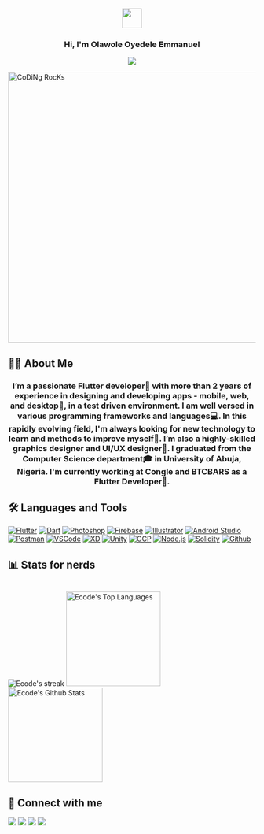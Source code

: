<h3 align="center">
  <img src="https://media.giphy.com/media/hvRJCLFzcasrR4ia7z/giphy.gif" width="40">
</h3>

<h3 align="center">
  Hi, I'm Olawole Oyedele Emmanuel
</h3>

<!-- Typing SVG by DenverCoder1 - https://github.com/DenverCoder1/readme-typing-svg -->
<p align="center">
  <a href="https://github.com/DenverCoder1/readme-typing-svg"><img src="https://readme-typing-svg.herokuapp.com?font=poppins&center=true&vCenter=true&lines=Professional+Flutter+Developer;Expert+Graphics+Designer;Experienced+UI%2FUX+Designer;4%2B+years+of+coding+experience;Enthusiastic+about+new+technologies"></a>
</p>

<img src="https://github.com/SP-XD/SP-XD/blob/main/images/dev-working_rounded.gif?raw=true" alt="CoDiNg RocKs"  width="550"/><br> 

## 🙋‍♂️ About Me

<h3 align="center">
  I’m a passionate Flutter developer💙 with more than 2 years of experience in designing and developing apps - mobile, web, and desktop🤖, in a test driven environment. I am well versed in various programming frameworks and languages💻. In this rapidly evolving field, I'm always looking for new technology to learn and methods to improve myself🙂. I’m also a highly-skilled graphics designer and UI/UX designer🎨. I graduated from the Computer Science department🎓 in University of Abuja, Nigeria. I'm currently working at Congle and BTCBARS as a Flutter Developer💼.
</h3>

<!-- Some badges are from https://github.com/Ileriayo/markdown-badges -->

## 🛠️ Languages and Tools

<p>
    <a href="#"><img alt="Flutter" src="https://img.shields.io/badge/Flutter-%2302569B.svg?style=for-the-badge&logo=Flutter&logoColor=white"></a>
    <a href="#"><img alt="Dart" src ="https://img.shields.io/badge/dart-%230175C2.svg?style=for-the-badge&logo=dart&logoColor=white"></a>
    <a href="#"><img alt="Photoshop" src ="https://img.shields.io/badge/adobe%20photoshop-%2331A8FF.svg?style=for-the-badge&logo=adobe%20photoshop&logoColor=white"></a>
    <a href="#"><img alt="Firebase" src="https://img.shields.io/badge/firebase-%23039BE5.svg?style=for-the-badge&logo=firebase"></a>
    <a href="#"><img alt="Illustrator" src="https://img.shields.io/badge/adobe%20illustrator-%23FF9A00.svg?style=for-the-badge&logo=adobe%20illustrator&logoColor=white"></a>
    <a href="#"><img alt="Android Studio" src="https://img.shields.io/badge/Android%20Studio-3DDC84.svg?style=for-the-badge&logo=android-studio&logoColor=white"></a>
    <a href="#"><img alt="Postman" src="https://img.shields.io/badge/Postman-FF6C37?style=for-the-badge&logo=postman&logoColor=white"></a>
    <a href="#"><img alt="VSCode" src ="https://img.shields.io/badge/Visual%20Studio%20Code-0078d7.svg?style=for-the-badge&logo=visual-studio-code&logoColor=white"></a>
    <a href="#"><img alt="XD" src ="https://img.shields.io/badge/Adobe%20XD-470137?style=for-the-badge&logo=Adobe%20XD&logoColor=#FF61F6"></a>
    <a href="#"><img alt="Unity" src="https://img.shields.io/badge/unity-%23000000.svg?style=for-the-badge&logo=unity&logoColor=white"></a>
    <a href="#"><img alt="GCP" src="https://img.shields.io/badge/GoogleCloud-%234285F4.svg?style=for-the-badge&logo=google-cloud&logoColor=white"></a>
    <a href="#"><img alt="Node.js" src="https://img.shields.io/badge/node.js-6DA55F?style=for-the-badge&logo=node.js&logoColor=white"></a>
    <a href="#"><img alt="Solidity" src="https://img.shields.io/badge/Solidity-%23363636.svg?style=for-the-badge&logo=solidity&logoColor=white"></a>
    <a href="#"><img alt="Github" src="https://img.shields.io/badge/github-%23121011.svg?style=for-the-badge&logo=github&logoColor=white"></a>
</p>

## 📊 Stats for nerds

<p align="left">
    <br/>
    <a>
    <img title="" alt="Ecode's streak" src="https://github-readme-streak-stats.herokuapp.com/?user=ecode210&theme=github-dark-blue&hide_border=true"/></a>
    <a><img alt="Ecode's Top Languages" src="https://github-readme-stats.vercel.app/api/top-langs/?username=ecode210&langs_count=8&layout=compact&theme=github_dark&hide_border=true" height="192px"/></a>
    <a><img alt="Ecode's Github Stats" src="https://denvercoder1-github-readme-stats.vercel.app/api/?username=ecode210&show_icons=true&count_private=true&theme=github_dark&hide_border=true" height="192px"/></a>
    <br/>
</p>

## 📱 Connect with me
<p align="left">
<a href = "https://www.linkedin.com/in/olawole-oyedele-931a14164/"><img src="https://img.icons8.com/fluent/48/000000/linkedin.png"/></a>
<a href = "https://www.ecodeportfolio.xyz"><img src="https://img.icons8.com/glyph-neue/48/26e07f/domain.png"/></a>
<a href = "https://twitter.com/e__vibes"><img src="https://img.icons8.com/fluent/48/000000/twitter.png"/></a>
<a href = "https://www.wa.me/+2348138313912"><img src="https://img.icons8.com/ios-filled/45/26e07f/whatsapp--v1.png"/></a>
</p>






